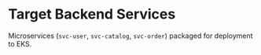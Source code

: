# Target Backend Services

Microservices (`svc-user`, `svc-catalog`, `svc-order`) packaged for deployment to EKS.
